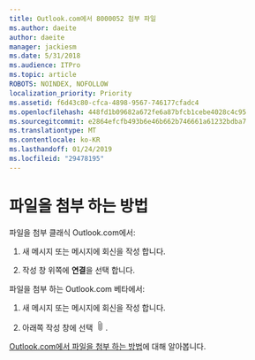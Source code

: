 ```yaml
---
title: Outlook.com에서 8000052 첨부 파일
ms.author: daeite
author: daeite
manager: jackiesm
ms.date: 5/31/2018
ms.audience: ITPro
ms.topic: article
ROBOTS: NOINDEX, NOFOLLOW
localization_priority: Priority
ms.assetid: f6d43c80-cfca-4898-9567-746177cfadc4
ms.openlocfilehash: 448fd1b09682a672fe6a87bfcb1cebe4028c4c95
ms.sourcegitcommit: e2864efcfb493b6e46b662b746661a61232bdba7
ms.translationtype: MT
ms.contentlocale: ko-KR
ms.lasthandoff: 01/24/2019
ms.locfileid: "29478195"
---
```

# <a name="how-to-attach-files"></a>파일을 첨부 하는 방법

파일을 첨부 클래식 Outlook.com에서:
  
1. 새 메시지 또는 메시지에 회신을 작성 합니다.
    
2. 작성 창 위쪽에 **연결**을 선택 합니다. 
    
파일을 첨부 하는 Outlook.com 베타에서:
  
1. 새 메시지 또는 메시지에 회신을 작성 합니다.
    
2. 아래쪽 작성 창에 선택 ![연결](media/da223d01-5fe6-448c-a3a3-e2b5262da4b9.png).
    
[Outlook.com에서 파일을 첨부 하는 방법](https://go.microsoft.com/fwlink/p/?linkid=2001702&amp;clcid=0x409)에 대해 알아봅니다.
  

